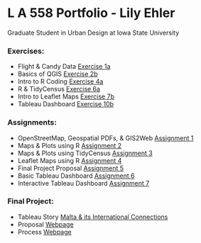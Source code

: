 # L A 558 Portfolio - Lily Ehler

Graduate Student in Urban Design at Iowa State University

### Exercises:
- Flight & Candy Data [Exercise 1a](ex1a.md)
- Basics of QGIS [Exercise 2b](Exercises/2b/ex2b.md)
- Intro to R Coding [Exercise 4a](Exercises/4a/ex4a.md)
- R & TidyCensus [Exercise 6a](Exercises/6a/ex6a.md)
- Intro to Leaflet Maps [Exercise 7b](https://lily-ehler.github.io/LA558_Lily_Ehler/Exercises/7b/ex7b.html)
- Tableau Dashboard [Exercise 10b](Exercises/10b/ex10b.html)

### Assignments:
- OpenStreetMap, Geospatial PDFs, & GIS2Web [Assignment 1](Assignments/assign3a.md)
- Maps & Plots using R [Assignment 2](Assignments/assign2.md)
- Maps & Plots using TidyCensus [Assignment 3](Assignments/Assignment3/index.md)
- Leaflet Maps using R [Assignment 4](Assignments/Assignment4/index.html)
- Final Project Proposal [Assignment 5](Assignments/assign5.md)
- Basic Tableau Dashboard [Assignment 6](Assignments/Assignment6/assign6.html)
- Interactive Tableau Dashboard [Assignment 7](Assignments/Assignment7/assign7.html)

### Final Project:
- Tableau Story [Malta & its International Connections](Final/finalproject.html)
- Proposal [Webpage](Assignments/assign5.md)
- Process [Webpage]()
